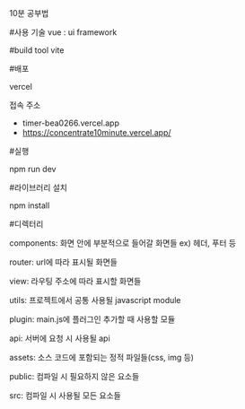 10분 공부법

#사용 기술
vue : ui framework

#build tool
vite

#배포

vercel

접속 주소
- timer-bea0266.vercel.app
- https://concentrate10minute.vercel.app/


#실행


npm run dev


#라이브러리 설치


npm install



#디렉터리


components: 화면 안에 부분적으로 들어갈 화면들 ex) 헤더, 푸터 등


router: url에 따라 표시될 화면들


view: 라우팅 주소에 따라 표시할 화면들


utils: 프로젝트에서 공통 사용될 javascript module


plugin: main.js에 플러그인 추가할 때 사용할 모듈 


api: 서버에 요청 시 사용될 api


assets: 소스 코드에 포함되는 정적 파일들(css, img 등)


public: 컴파일 시 필요하지 않은 요소들


src: 컴파일 시 사용될 모든 요소들 





